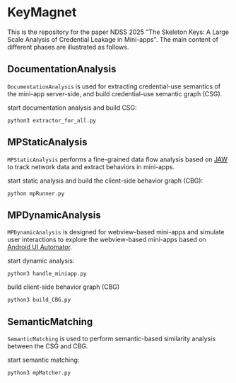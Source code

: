 # KeyMagnet
This is the repository for the paper NDSS 2025 "The Skeleton Keys: A Large Scale Analysis of Credential Leakage in Mini-apps". The main content of different phases are illustrated as follows.

## DocumentationAnalysis

`DocumentationAnalysis` is used for extracting credential-use semantics of the mini-app server-side, and build credential-use semantic graph (CSG).

start documentation analysis and build CSG:
```shell
python3 extractor_for_all.py
```

## MPStaticAnalysis
`MPStaticAnalysis` performs a fine-grained data flow analysis based on [JAW](https://github.com/SoheilKhodayari/JAW) to track network data and extract behaviors in mini-apps.

start static analysis and build the client-side behavior graph (CBG):
```shell
python mpRunner.py
```     

## MPDynamicAnalysis
`MPDynamicAnalysis` is designed for webview-based mini-apps and simulate user interactions to explore the webview-based mini-apps based on [Android UI Automator](https://developer.android.com/training/testing/other-components/ui-automator). 

start dynamic analysis:
```shell
python3 handle_miniapp.py
```

build client-side behavior graph (CBG)
```shell
python3 build_CBG.py
```

## SemanticMatching
`SemanticMatching` is used to perform semantic-based similarity analysis between the CSG and CBG. 

start semantic matching:
```shell
python3 mpMatcher.py
```

